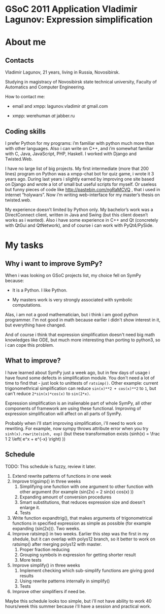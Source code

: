 # GSoC 2011 Application Vladimir Lagunov: Expression simplification

# About me
## Contacts
Vladimir Lagunov, 21 years, living in Russia, Novosibirsk.

Studying in magistracy of Novosibirsk state technical university, Faculty of Automatics and Computer Engineering.

How to contact me:

* email and xmpp: lagunov.vladimir _at_ gmail.com

* xmpp: werehuman _at_ jabber.ru

## Coding skills
I prefer Python for my programs: i’m familiar with python much more than with other languages. Also i can write on C++, and i’m somewhat familiar with C, Java, JavaScript, PHP, Haskell.
I worked with Django and Twisted.Web.

I have no large list of big projects. My first intermediate (more that 200 lines) program on Python was a xmpp-chat bot for quiz game, i wrote it 3 years ago. During last years i slightly earned by improving one site based on Django and wrote a lot of small but useful scripts for myself. Or useless but funny pieces of code like http://pastebin.com/ngRaMCVQ , that i used in internet “holywars”. Now i’m writing web-interface for my master’s thesis on twisted.web.

My experience doesn’t limited by Python only. My bachelor’s work was a DirectConnect client, written in Java and Swing (but this client doesn’t works as i wanted). Also i have some experience in C++ and Qt (concretely with QtGui and QtNetwork), and of course i can work with PyQt4/PySide.

# My tasks
## Why i want to improve SymPy?
When i was looking on GSoC projects list, my choice fell on SymPy because:

* It is a Python. I like Python.

* My masters work is very strongly associated with symbolic computations.

Alas, i am not a good mathematician, but i think i am good python programmer. I'm not good in math because earlier i didn't show interest in it, but everything have changed.

And of course i think that expression simplification doesn't need big math knowledges like ODE, but much more interesting than porting to python3, so i can cope this problem.

## What to improve?
I have learned about SymPy just a week ago, but in few days of usage i have found some defects in simplification module. You don't need a lot of time to find that - just look to unittests of `ratsimp()`. Other example: current trigonomethrical simplification can reduce `sin(x)**2 + cos(x)**2` to `1`, but can't reduce `2*sin(x)*cos(x)` to `sin(2*x)`.

Expression simplification is an inalienable part of whole SymPy, all other components of framework are using these functional. Improving of expression simplification will affect on all parts of SymPy.

Probably when i'll start improving simplification, i'll need to work on rewriting. For example, now sympy throws attribute error when you try `sinh(x).rewrite(sinh, exp)` (but these transformation exists \(sinh(x) = \frac 1 2 \left( e^x + e^{-x} \right) \))

## Schedule

TODO: This schedule is fuzzy, review it later.

1. Extend rewrite patterns of functions in one week
2. Improve trigsimp() in three weeks
    1. Simplifying one function with one argument to other function with other argument (for example \(sin(2x) = 2 sin(x) cos(x) \))
    2. Expanding amount of conversion procedures
    2. Smart substitutions, that reduces expression size and doesn't enlarge it.
    3. Tests
2. Write function expandtrig(), that makes arguments of trigonometrical functions in specified expression as simple as possible (for example expanding \(sin(2x)\)). Two weeks.
3. Improve ratsimp() in two weeks. Earlier this step was the first in my shedule, but it can overlap with polys12 branch, so it better to work on ratsimp() after merging polys12 with master.
    1. Proper fraction reducing
    2. Grouping symbols in expression for getting shorter result
    2. More tests
4. Improve simplify() in three weeks
    1. Implement checking which sub-simplify functions are giving good results
    2. Using rewrite patterns internally in simplify()
    3. Tests
5. Improve other simplifiers if need be.

Maybe this schedule looks too simple, but i'll not have ability to work 40 hours/week this summer because i'll have a session and practical work.